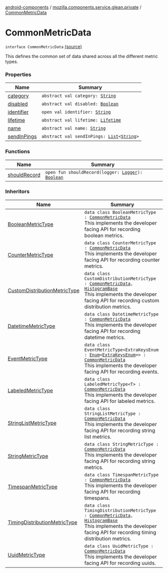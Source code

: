 [android-components](../../index.md) / [mozilla.components.service.glean.private](../index.md) / [CommonMetricData](./index.md)

# CommonMetricData

`interface CommonMetricData` [(source)](https://github.com/mozilla-mobile/android-components/blob/master/components/service/glean/src/main/java/mozilla/components/service/glean/private/CommonMetricData.kt#L32)

This defines the common set of data shared across all the different
metric types.

### Properties

| Name | Summary |
|---|---|
| [category](category.md) | `abstract val category: `[`String`](https://kotlinlang.org/api/latest/jvm/stdlib/kotlin/-string/index.html) |
| [disabled](disabled.md) | `abstract val disabled: `[`Boolean`](https://kotlinlang.org/api/latest/jvm/stdlib/kotlin/-boolean/index.html) |
| [identifier](identifier.md) | `open val identifier: `[`String`](https://kotlinlang.org/api/latest/jvm/stdlib/kotlin/-string/index.html) |
| [lifetime](lifetime.md) | `abstract val lifetime: `[`Lifetime`](../-lifetime/index.md) |
| [name](name.md) | `abstract val name: `[`String`](https://kotlinlang.org/api/latest/jvm/stdlib/kotlin/-string/index.html) |
| [sendInPings](send-in-pings.md) | `abstract val sendInPings: `[`List`](https://kotlinlang.org/api/latest/jvm/stdlib/kotlin.collections/-list/index.html)`<`[`String`](https://kotlinlang.org/api/latest/jvm/stdlib/kotlin/-string/index.html)`>` |

### Functions

| Name | Summary |
|---|---|
| [shouldRecord](should-record.md) | `open fun shouldRecord(logger: `[`Logger`](../../mozilla.components.support.base.log.logger/-logger/index.md)`): `[`Boolean`](https://kotlinlang.org/api/latest/jvm/stdlib/kotlin/-boolean/index.html) |

### Inheritors

| Name | Summary |
|---|---|
| [BooleanMetricType](../-boolean-metric-type/index.md) | `data class BooleanMetricType : `[`CommonMetricData`](./index.md)<br>This implements the developer facing API for recording boolean metrics. |
| [CounterMetricType](../-counter-metric-type/index.md) | `data class CounterMetricType : `[`CommonMetricData`](./index.md)<br>This implements the developer facing API for recording counter metrics. |
| [CustomDistributionMetricType](../-custom-distribution-metric-type/index.md) | `data class CustomDistributionMetricType : `[`CommonMetricData`](./index.md)`, `[`HistogramBase`](../-histogram-base/index.md)<br>This implements the developer facing API for recording custom distribution metrics. |
| [DatetimeMetricType](../-datetime-metric-type/index.md) | `data class DatetimeMetricType : `[`CommonMetricData`](./index.md)<br>This implements the developer facing API for recording datetime metrics. |
| [EventMetricType](../-event-metric-type/index.md) | `data class EventMetricType<ExtraKeysEnum : `[`Enum`](https://kotlinlang.org/api/latest/jvm/stdlib/kotlin/-enum/index.html)`<`[`ExtraKeysEnum`](../-event-metric-type/index.md#ExtraKeysEnum)`>> : `[`CommonMetricData`](./index.md)<br>This implements the developer facing API for recording events. |
| [LabeledMetricType](../-labeled-metric-type/index.md) | `data class LabeledMetricType<T> : `[`CommonMetricData`](./index.md)<br>This implements the developer facing API for labeled metrics. |
| [StringListMetricType](../-string-list-metric-type/index.md) | `data class StringListMetricType : `[`CommonMetricData`](./index.md)<br>This implements the developer facing API for recording string list metrics. |
| [StringMetricType](../-string-metric-type/index.md) | `data class StringMetricType : `[`CommonMetricData`](./index.md)<br>This implements the developer facing API for recording string metrics. |
| [TimespanMetricType](../-timespan-metric-type/index.md) | `data class TimespanMetricType : `[`CommonMetricData`](./index.md)<br>This implements the developer facing API for recording timespans. |
| [TimingDistributionMetricType](../-timing-distribution-metric-type/index.md) | `data class TimingDistributionMetricType : `[`CommonMetricData`](./index.md)`, `[`HistogramBase`](../-histogram-base/index.md)<br>This implements the developer facing API for recording timing distribution metrics. |
| [UuidMetricType](../-uuid-metric-type/index.md) | `data class UuidMetricType : `[`CommonMetricData`](./index.md)<br>This implements the developer facing API for recording uuids. |
